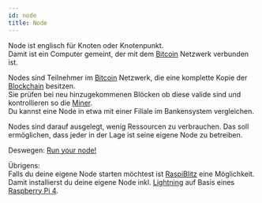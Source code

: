 ```yaml
---
id: node
title: Node
---
```


Node ist englisch für Knoten oder Knotenpunkt.  
Damit ist ein Computer gemeint, der mit dem [Bitcoin](../b/bitcoin) Netzwerk verbunden ist.

Nodes sind Teilnehmer im [Bitcoin](../b/bitcoin) Netzwerk, die eine komplette Kopie der [Blockchain](../b/blockchain) besitzen.  
Sie prüfen bei neu hinzugekommenen Blöcken ob diese valide sind und kontrollieren so die [Miner](../m/mining).  
Du kannst eine Node in etwa mit einer Filiale im Bankensystem vergleichen.

Nodes sind darauf ausgelegt, wenig Ressourcen zu verbrauchen. Das soll ermöglichen, dass jeder in der Lage ist seine eigene Node zu betreiben.

Deswegen: [Run your node!](../s/sei-kein-holger)

Übrigens:  
Falls du deine eigene Node starten möchtest ist [RaspiBlitz](https://github.com/rootzoll/raspiblitz) eine Möglichkeit. Damit installierst du deine eigene Node inkl. [Lightning](../l/lightning) auf Basis eines [Raspberry Pi 4](https://www.raspberrypi.com/products/raspberry-pi-4-model-b/).

